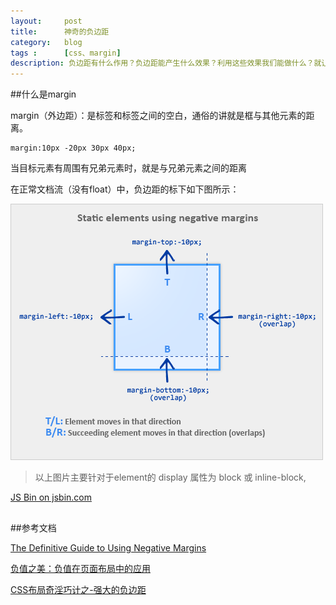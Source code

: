 ```yaml
---
layout:     post
title:      神奇的负边距
category:   blog
tags :      [css、margin]
description: 负边距有什么作用？负边距能产生什么效果？利用这些效果我们能做什么？就让我们一起进行探索吧。
---
```



##什么是margin

margin（外边距）：是标签和标签之间的空白，通俗的讲就是框与其他元素的距离。

	margin:10px -20px 30px 40px;

当目标元素有周围有兄弟元素时，就是与兄弟元素之间的距离

在正常文档流（没有float）中，负边距的标下如下图所示：

![在正常文档流中的负边距](https://raw.githubusercontent.com/xuhp/xuhp.github.io/master/images/theMagicalNegativeMargin/margin-motion.gif)

> 以上图片主要针对于element的 display 属性为 block 或 inline-block,


<a class="jsbin-embed" href="http://jsbin.com/wahelirari/1/embed?html,css,output">JS Bin on jsbin.com</a>
<script src="http://static.jsbin.com/js/embed.min.js?3.34.1"></script>


##




##参考文档

[The Definitive Guide to Using Negative Margins](http://www.smashingmagazine.com/2009/07/the-definitive-guide-to-using-negative-margins/)

[负值之美：负值在页面布局中的应用](http://www.topcss.org/?p=94)

[CSS布局奇淫巧计之-强大的负边距](http://www.cnblogs.com/2050/archive/2012/08/13/2636467.html)